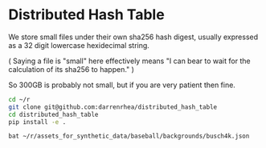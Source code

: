 # Distributed Hash Table

We store small files under their own sha256 hash digest,
usually expressed as a 32 digit lowercase hexidecimal string.

(
    Saying a file is "small" here effectively means "I can bear to wait for the calculation of its sha256 to happen."
)

So 300GB is probably not small, but if you are very patient then fine.


```bash
cd ~/r
git clone git@github.com:darrenrhea/distributed_hash_table
cd distributed_hash_table
pip install -e .
```

```
bat ~/r/assets_for_synthetic_data/baseball/backgrounds/busch4k.json
```
